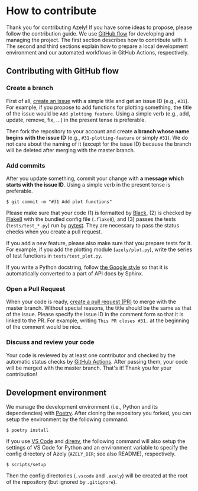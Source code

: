 # How to contribute

Thank you for contributing Azely!
If you have some ideas to propose, please follow the contribution guide.
We use [GitHub flow][github-flow] for developing and managing the project.
The first section describes how to contribute with it.
The second and third sections explain how to prepare a local development environment and our automated workflows in GitHub Actions, respectively.

## Contributing with GitHub flow

### Create a branch

First of all, [create an issue][issues] with a simple title and get an issue ID (e.g., `#31`).
For example, if you propose to add functions for plotting something, the title of the issue would be `Add plotting feature`.
Using a simple verb (e.g., add, update, remove, fix, ...) in the present tense is preferable.

Then fork the repository to your account and create **a branch whose name begins with the issue ID** (e.g., `#31-plotting-feature` or simply `#31`).
We do not care about the naming of it (except for the issue ID) because the branch will be deleted after merging with the master branch.

### Add commits

After you update something, commit your change with **a message which starts with the issue ID**.
Using a simple verb in the present tense is preferable.

```shell
$ git commit -m "#31 Add plot functions"
```

Please make sure that your code (1) is formatted by [Black][black], (2) is checked by [Flake8][flake8] with the bundled config file (`.flake8`), and (3) passes the tests (`tests/test_*.py`) run by [pytest][pytest].
They are necessary to pass the status checks when you create a pull request.

If you add a new feature, please also make sure that you prepare tests for it.
For example, if you add the plotting module (`azely/plot.py`), write the series of test functions in `tests/test_plot.py`.

If you write a Python docstring, follow [the Google style][napoleon-google] so that it is automatically converted to a part of API docs by Sphinx.

### Open a Pull Request

When your code is ready, [create a pull request (PR)][pull-requests] to merge with the master branch.
Without special reasons, the title should be the same as that of the issue.
Please specify the issue ID in the comment form so that it is linked to the PR.
For example, writing `This PR closes #31.` at the beginning of the comment would be nice.

### Discuss and review your code

Your code is reviewed by at least one contributor and checked by the automatic status checks by [GitHub Actions][github-actions].
After passing them, your code will be merged with the master branch.
That's it!
Thank you for your contribution!

## Development environment

We manage the development environment (i.e., Python and its dependencies) with [Poetry][poetry].
After cloning the repository you forked, you can setup the environment by the following command.

```shell
$ poetry install
```

<!-- Since Azely has an environment variable to specify the directory of configs (`AZELY_DIR`; see also README), you may want to use it -->

If you use [VS Code][vs-code] and [direnv][direnv], the following command will also setup the settings of VS Code for Python and an environment variable to specify the config directory of Azely (`AZELY_DIR`; see also README), respectively.

```shell
$ scripts/setup
```

Then the config directories (`.vscode` and `.azely`) will be created at the root of the repository (but ignored by `.gitignore`).

[github-flow]: https://guides.github.com/introduction/flow/
[issues]: https://github.com/astropenguin/azely/issues?q=is%3Aissue
[pull-requests]: https://github.com/astropenguin/azely/pulls?q=is%3Apr
[github-actions]: https://github.com/astropenguin/azely/actions
[napoleon-google]: https://www.sphinx-doc.org/en/master/usage/extensions/example_google.html#example-google
[poetry]: https://python-poetry.org/
[direnv]: https://direnv.net/
[vs-code]: https://code.visualstudio.com/
[black]: https://black.readthedocs.io/en/stable/
[flake8]: https://flake8.pycqa.org/en/latest/
[pytest]: https://docs.pytest.org/en/stable/
